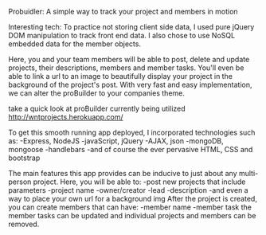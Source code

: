 Probuidler: A simple way to track your project and members in motion

Interesting tech: To practice not storing client side data, I used pure jQuery DOM manipulation to track front end data. I also chose to use NoSQL embedded data for the member objects.

Here, you and your team members will be able to post, delete and update projects,
their descriptions, members and member tasks. You'll even be able to link a url
to an image to beautifully display your project in the background of the project's post. With very fast and easy implementation, we can alter the proBuilder to your companies theme.

take a quick look at proBuilder currently being utilized
http://wntprojects.herokuapp.com/

To get this smooth running app deployed, I incorporated technologies such as:
-Express, NodeJS
-javaScript, jQuery
-AJAX, json
-mongoDB, mongoose
-handlebars
-and of course the ever pervasive HTML, CSS and bootstrap

The main features this app provides can be inducive to just about any multi-person project. Here, you will be able to:
    -post new projects that include parameters
    -project name
    -owner/creator
    -lead
    -description
    -and even a way to place your own url for a background img
After the project is created, you can create members that can have:
  -member name
  -member task
the member tasks can be updated and individual projects and members can be removed.
